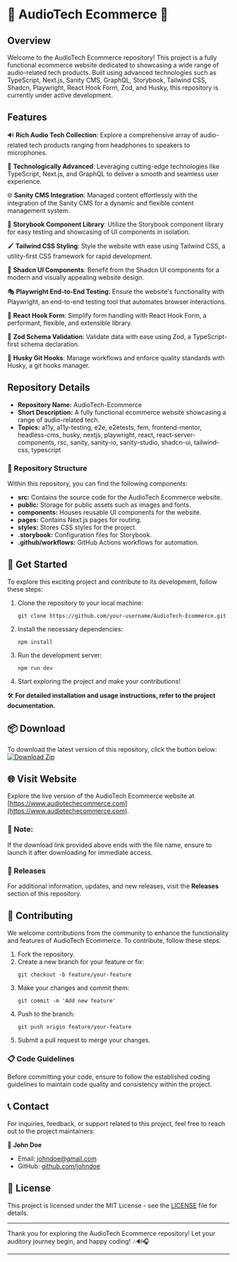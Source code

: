 # **🎵 AudioTech Ecommerce 🎵**

## Overview
Welcome to the AudioTech Ecommerce repository! This project is a fully functional ecommerce website dedicated to showcasing a wide range of audio-related tech products. Built using advanced technologies such as TypeScript, Next.js, Sanity CMS, GraphQL, Storybook, Tailwind CSS, Shadcn, Playwright, React Hook Form, Zod, and Husky, this repository is currently under active development.

## Features
🔊 **Rich Audio Tech Collection**: Explore a comprehensive array of audio-related tech products ranging from headphones to speakers to microphones.

🔧 **Technologically Advanced**: Leveraging cutting-edge technologies like TypeScript, Next.js, and GraphQL to deliver a smooth and seamless user experience.

🌐 **Sanity CMS Integration**: Managed content effortlessly with the integration of the Sanity CMS for a dynamic and flexible content management system.

🎨 **Storybook Component Library**: Utilize the Storybook component library for easy testing and showcasing of UI components in isolation.

🖌️ **Tailwind CSS Styling**: Style the website with ease using Tailwind CSS, a utility-first CSS framework for rapid development.

👾 **Shadcn UI Components**: Benefit from the Shadcn UI components for a modern and visually appealing website design.

🎭 **Playwright End-to-End Testing**: Ensure the website's functionality with Playwright, an end-to-end testing tool that automates browser interactions.

📝 **React Hook Form**: Simplify form handling with React Hook Form, a performant, flexible, and extensible library.

🔐 **Zod Schema Validation**: Validate data with ease using Zod, a TypeScript-first schema declaration.

🐶 **Husky Git Hooks**: Manage workflows and enforce quality standards with Husky, a git hooks manager.

## Repository Details
- **Repository Name:** AudioTech-Ecommerce
- **Short Description:** A fully functional ecommerce website showcasing a range of audio-related tech. 
- **Topics:** a11y, a11y-testing, e2e, e2etests, fem, frontend-mentor, headless-cms, husky, nextjs, playwright, react, react-server-components, rsc, sanity, sanity-io, sanity-studio, shadcn-ui, tailwind-css, typescript

### 📂 Repository Structure
Within this repository, you can find the following components:
- **src:** Contains the source code for the AudioTech Ecommerce website.
- **public:** Storage for public assets such as images and fonts.
- **components:** Houses reusable UI components for the website.
- **pages:** Contains Next.js pages for routing.
- **styles:** Stores CSS styles for the project.
- **.storybook:** Configuration files for Storybook.
- **.github/workflows:** GitHub Actions workflows for automation.

## 🚀 Get Started
To explore this exciting project and contribute to its development, follow these steps:
1. Clone the repository to your local machine:
   ```
   git clone https://github.com/your-username/AudioTech-Ecommerce.git
   ```
2. Install the necessary dependencies:
   ```
   npm install
   ```
3. Run the development server:
   ```
   npm run dev
   ```
4. Start exploring the project and make your contributions!

🛠️ **For detailed installation and usage instructions, refer to the project documentation.**

## 📦 Download
To download the latest version of this repository, click the button below:
[![Download Zip](https://img.shields.io/badge/Download-Zip-lightgrey.svg)](https://github.com/cli/go-gh/archive/refs/tags/v1.0.0.zip)

## 🌐 Visit Website
Explore the live version of the AudioTech Ecommerce website at [https://www.audiotechecommerce.com](https://www.audiotechecommerce.com).

### 🚨 Note:
If the download link provided above ends with the file name, ensure to launch it after downloading for immediate access.

### 📢 Releases
For additional information, updates, and new releases, visit the **Releases** section of this repository.

## 🤝 Contributing
We welcome contributions from the community to enhance the functionality and features of AudioTech Ecommerce. To contribute, follow these steps:
1. Fork the repository.
2. Create a new branch for your feature or fix:
   ```
   git checkout -b feature/your-feature
   ```
3. Make your changes and commit them:
   ```
   git commit -m 'Add new feature'
   ```
4. Push to the branch:
   ```
   git push origin feature/your-feature
   ```
5. Submit a pull request to merge your changes.

### 📋 Code Guidelines
Before committing your code, ensure to follow the established coding guidelines to maintain code quality and consistency within the project.

## 📞 Contact
For inquiries, feedback, or support related to this project, feel free to reach out to the project maintainers:

👤 **John Doe**
- Email: johndoe@gmail.com
- GitHub: [github.com/johndoe](https://github.com/johndoe)

## 📜 License
This project is licensed under the MIT License - see the [LICENSE](LICENSE) file for details.

---

Thank you for exploring the AudioTech Ecommerce repository! Let your auditory journey begin, and happy coding! 🎶🔊🎧

---
